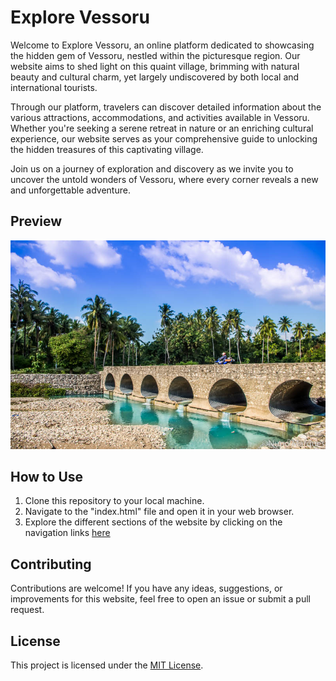 # Explore Vessoru

Welcome to Explore Vessoru, an online platform dedicated to showcasing the hidden gem of Vessoru, nestled within the picturesque region. Our website aims to shed light on this quaint village, brimming with natural beauty and cultural charm, yet largely undiscovered by both local and international tourists.

Through our platform, travelers can discover detailed information about the various attractions, accommodations, and activities available in Vessoru. Whether you're seeking a serene retreat in nature or an enriching cultural experience, our website serves as your comprehensive guide to unlocking the hidden treasures of this captivating village.

Join us on a journey of exploration and discovery as we invite you to uncover the untold wonders of Vessoru, where every corner reveals a new and unforgettable adventure.

## Preview

![Vessoru Landscape](image1.jpg)

## How to Use

1. Clone this repository to your local machine.
2. Navigate to the "index.html" file and open it in your web browser.
3. Explore the different sections of the website by clicking on the navigation links [here](https://dashing-kleicha-3e9f2a.netlify.app.)

## Contributing

Contributions are welcome! If you have any ideas, suggestions, or improvements for this website, feel free to open an issue or submit a pull request.

## License

This project is licensed under the [MIT License](LICENSE).
